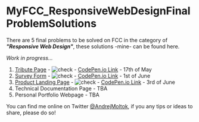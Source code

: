 # MyFCC_ResponsiveWebDesignFinalProblemSolutions

There are 5 final problems to be solved on FCC in the category of ***"Responsive Web Design"***, these solutions -mine- can be found here.

*Work in progress...*

1. [Tribute Page](https://github.com/andrejmoltok/MyFCC_FinalProblemSolutions/tree/main/1.%20Tribute%20Page) - ![check](https://github.com/andrejmoltok/MyFCC_FinalProblemSolutions/blob/main/ico/checkmark-16_png.png) - [CodePen.io Link](https://codepen.io/arskeliss/pen/QWpjRdB) - 17th of May
2. [Survey Form](https://github.com/andrejmoltok/MyFCC_ResponsiveWebDesignSolutions/tree/main/2.%20Survey%20Form) - ![check](https://github.com/andrejmoltok/MyFCC_FinalProblemSolutions/blob/main/ico/checkmark-16_png.png) - [CodePen.io Link](https://codepen.io/arskeliss/pen/zYZNxQo) - 1st of June
3. [Product Landing Page](https://github.com/andrejmoltok/MyFCC_ResponsiveWebDesignSolutions/tree/main/3.%20Product%20Landing%20Page) - ![check](https://github.com/andrejmoltok/MyFCC_FinalProblemSolutions/blob/main/ico/checkmark-16_png.png) - [CodePen.io Link](https://codepen.io/arskeliss/pen/QWpQvwj) - 3rd of June
4. Technical Documentation Page - TBA
5. Personal Portfolio Webpage - TBA


You can find me online on Twitter [@AndrejMoltok](https://twitter.com/AndrejMoltok), if you any tips or ideas to share, please do so!
